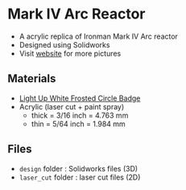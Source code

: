 # Mark IV Arc Reactor

* A acrylic replica of Ironman Mark IV Arc reactor
* Designed using Solidworks
* Visit [website](http://jbytw.com/#/mark-iv-arc-reactor/) for more pictures

## Materials

* [Light Up White Frosted Circle Badge](http://www.amazon.com/gp/product/B008SAYB0Y)
* Acrylic (laser cut + paint spray)
  * thick  = 3/16 inch = 4.763 mm
  * thin   = 5/64 inch = 1.984 mm

## Files

* `design` folder : Solidworks files (3D)
* `laser_cut` folder : laser cut files (2D)

